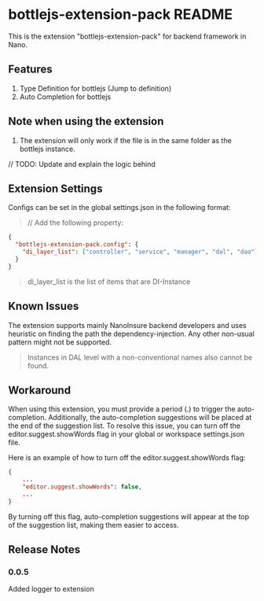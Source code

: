 # bottlejs-extension-pack README

This is the extension "bottlejs-extension-pack" for backend framework in Nano.

## Features
1. Type Definition for bottlejs (Jump to definition)
2. Auto Completion for bottlejs 

## Note when using the extension
1. The extension will only work if the file is in the same folder as the bottlejs instance.

// TODO: Update and explain the logic behind

## Extension Settings

Configs can be set in the global settings.json in the following format:
> // Add the following property:

``` json
{
  "bottlejs-extension-pack.config": {
    "di_layer_list": ["controller", "service", "manager", "dal", "dao"]
  }
}
```
> di_layer_list is the list of items that are DI-Instance

## Known Issues

The extension supports mainly NanoInsure backend developers and uses heuristic on finding the path the dependency-injection. Any other non-usual pattern might not be supported.
> Instances in DAL level with a non-conventional names also cannot be found.

## Workaround

When using this extension, you must provide a period (.) to trigger the auto-completion. Additionally, the auto-completion suggestions will be placed at the end of the suggestion list. To resolve this issue, you can turn off the editor.suggest.showWords flag in your global or workspace settings.json file.

Here is an example of how to turn off the editor.suggest.showWords flag:

```json
{
    ...
    "editor.suggest.showWords": false,
    ...
}
```
By turning off this flag, auto-completion suggestions will appear at the top of the suggestion list, making them easier to access.


## Release Notes

### 0.0.5
Added logger to extension